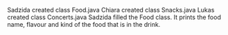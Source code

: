 Sadzida created class Food.java
Chiara created class Snacks.java
Lukas created class Concerts.java
Sadzida filled the Food class. It prints the food name, flavour and kind of the food that is in the drink.
